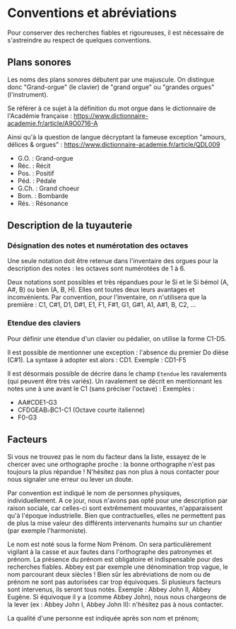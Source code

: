 # Conventions et abréviations

Pour conserver des recherches fiables et rigoureuses, il est nécessaire de s'astreindre au respect de quelques conventions.

## Plans sonores

Les noms des plans sonores débutent par une majuscule.
On distingue donc "Grand-orgue" (le clavier) de "grand orgue" ou "grandes orgues" (l'instrument).

Se référer à ce sujet à la définition du mot orgue dans le dictionnaire de l'Académie française : https://www.dictionnaire-academie.fr/article/A9O0716-A

Ainsi qu'à la question de langue décryptant la fameuse exception "amours, délices & orgues" : https://www.dictionnaire-academie.fr/article/QDL009

- G.O.  : Grand-orgue
- Réc.  : Récit
- Pos.  : Positif
- Péd.  : Pédale
- G.Ch. : Grand choeur
- Bom.  : Bombarde
- Rés.  : Résonance

## Description de la tuyauterie

### Désignation des notes et numérotation des octaves 
Une seule notation doit être retenue dans l'inventaire des orgues pour la description des notes : les octaves sont numérotées de 1 à 6.

Deux notations sont possibles et très répandues pour le Si et le Si bémol (A, A#, B) ou bien (A, B, H). Elles ont toutes deux leurs avantages et inconvénients.
Par convention, pour l'inventaire, on n'utilisera que la première :
C1, C#1, D1, D#1, E1, F1, F#1, G1, G#1, A1, A#1, B, C2, ...

### Etendue des claviers

Pour définir une étendue d'un clavier ou pédalier, on utilise la forme C1-D5.

Il est possible de mentionner une exception : l'absence du premier Do dièse (C#1). La syntaxe à adopter est alors : CD1. Exemple : CD1-F5

Il est désormais possible de décrire dans le champ `Etendue` les ravalements (qui peuvent être très variés). Un ravalement se décrit en mentionnant les notes une à une avant le C1 (sans préciser l'octave) :
Exemples :

- AA#CDE1-G3
- CFDGEAB♭BC1-C1 (Octave courte italienne)
- F0-G3

## Facteurs

Si vous ne trouvez pas le nom du facteur dans la liste, essayez de le chercer avec une orthographe proche : la bonne orthographe n'est pas toujours la plus répandue !
N'hésitez pas non plus à nous contacter pour nous signaler une erreur ou lever un doute.

Par convention est indiqué le nom de personnes physiques, individuellement.
A ce jour, nous n'avons pas opté pour une description par raison sociale, car celles-ci sont extrêmement mouvantes, n'apparaissent qu'à l'époque industrielle. Bien que contractuelles, elles ne permettent pas de plus la mise valeur des différents intervenants humains sur un chantier (par exemple l'harmoniste).

Le nom est noté sous la forme Nom Prénom. On sera particulièrement vigilant à la casse et aux fautes dans l'orthographe des patronymes et prénom. La présence du prénom est obligatoire et indispensable pour des recherches fiables. Abbey est par exemple une dénomination trop vague, le nom parcourant deux siècles !
Bien sûr les abréviations de nom ou de prénom ne sont pas autorisées car trop équivoques.
Si plusieurs facteurs sont intervenus, ils seront tous notés. Exemple : Abbey John II, Abbey Eugène.
Si équivoque il y a (comme Abbey John), nous nous chargeons de la lever (ex : Abbey John I, Abbey John II): n'hésitez pas à nous contacter.

La qualité d'une personne est indiquée après son nom et prénom;